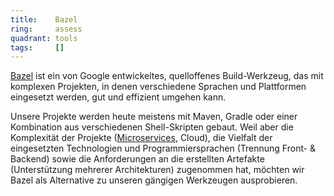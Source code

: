 ```yaml
---
title:    Bazel  
ring:     assess  
quadrant: tools
tags:     []
---
```


[Bazel][bazel] ist ein von Google entwickeltes, quelloffenes Build-Werkzeug, das mit komplexen Projekten, in denen
verschiedene Sprachen und Plattformen eingesetzt werden, gut und effizient umgehen kann.

Unsere Projekte werden heute meistens mit Maven, Gradle oder einer Kombination aus verschiedenen Shell-Skripten gebaut.
Weil aber die Komplexität der Projekte ([Microservices][microservices], Cloud), die Vielfalt der eingesetzten
Technologien und Programmiersprachen (Trennung Front- & Backend) sowie die Anforderungen an die erstellten Artefakte
(Unterstützung mehrerer Architekturen) zugenommen hat, möchten wir Bazel als Alternative zu unseren gängigen Werkzeugen
ausprobieren.

[bazel]: https://bazel.build/
[microservices]: /concepts-and-methods/microservice-architektur
